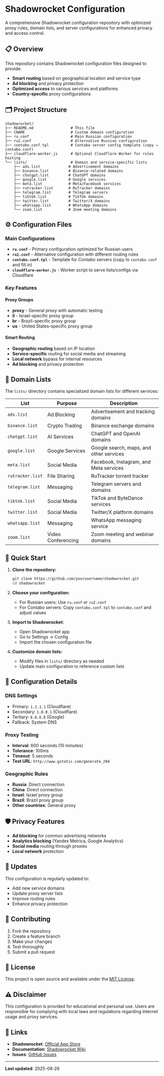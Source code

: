 # Shadowrocket Configuration

A comprehensive Shadowrocket configuration repository with optimized proxy rules, domain lists, and server configurations for enhanced privacy and access control.

## 📋 Overview

This repository contains Shadowrocket configuration files designed to provide:
- **Smart routing** based on geographical location and service type
- **Ad blocking** and privacy protection
- **Optimized access** to various services and platforms
- **Country-specific** proxy configurations

## 🗂️ Project Structure

```
shadowrocket/
├── README.md                 # This file
├── CNAME                     # Custom domain configuration
├── ru.conf                   # Main Russian configuration
├── ru2.conf                  # Alternative Russian configuration
├── contabo.conf.tpl          # Contabo server config template (copy → contabo.conf)
├── cloudflare-worker.js      # Optional Cloudflare Worker for rules hosting
└── lists/                    # Domain and service-specific lists
    ├── ads.list             # Advertisement domains
    ├── binance.list         # Binance-related domains
    ├── chatgpt.list         # ChatGPT domains
    ├── google.list          # Google services
    ├── meta.list            # Meta/Facebook services
    ├── rutracker.list       # RuTracker domains
    ├── telegram.list        # Telegram servers
    ├── tiktok.list          # TikTok domains
    ├── twitter.list         # Twitter/X domains
    ├── whatsapp.list        # WhatsApp domains
    └── zoom.list            # Zoom meeting domains
```

## ⚙️ Configuration Files

### Main Configurations

- **`ru.conf`** - Primary configuration optimized for Russian users
- **`ru2.conf`** - Alternative configuration with different routing rules
- **`contabo.conf.tpl`** - Template for Contabo servers (copy to `contabo.conf` and fill in)
- **`cloudflare-worker.js`** - Worker script to serve lists/configs via Cloudflare

### Key Features

#### Proxy Groups
- **proxy** - General proxy with automatic testing
- **il** - Israel-specific proxy group
- **br** - Brazil-specific proxy group  
- **us** - United States-specific proxy group

#### Smart Routing
- **Geographic routing** based on IP location
- **Service-specific** routing for social media and streaming
- **Local network** bypass for internal resources
- **Ad blocking** and privacy protection

## 🎯 Domain Lists

The `lists/` directory contains specialized domain lists for different services:

| List | Purpose | Description |
|------|---------|-------------|
| `ads.list` | Ad Blocking | Advertisement and tracking domains |
| `binance.list` | Crypto Trading | Binance exchange domains |
| `chatgpt.list` | AI Services | ChatGPT and OpenAI domains |
| `google.list` | Google Services | Google search, maps, and other services |
| `meta.list` | Social Media | Facebook, Instagram, and Meta services |
| `rutracker.list` | File Sharing | RuTracker torrent tracker |
| `telegram.list` | Messaging | Telegram servers and domains |
| `tiktok.list` | Social Media | TikTok and ByteDance services |
| `twitter.list` | Social Media | Twitter/X platform domains |
| `whatsapp.list` | Messaging | WhatsApp messaging service |
| `zoom.list` | Video Conferencing | Zoom meeting and webinar domains |

## 🚀 Quick Start

1. **Clone the repository:**
   ```bash
   git clone https://github.com/yourusername/shadowrocket.git
   cd shadowrocket
   ```

2. **Choose your configuration:**
   - For Russian users: Use `ru.conf` or `ru2.conf`
   - For Contabo servers: Copy `contabo.conf.tpl` to `contabo.conf` and adjust values

3. **Import to Shadowrocket:**
   - Open Shadowrocket app
   - Go to Settings → Config
   - Import the chosen configuration file

4. **Customize domain lists:**
   - Modify files in `lists/` directory as needed
   - Update main configuration to reference custom lists

## 🔧 Configuration Details

### DNS Settings
- Primary: `1.1.1.1` (Cloudflare)
- Secondary: `1.0.0.1` (Cloudflare)
- Tertiary: `8.8.8.8` (Google)
- Fallback: System DNS

### Proxy Testing
- **Interval**: 600 seconds (10 minutes)
- **Tolerance**: 100ms
- **Timeout**: 5 seconds
- **Test URL**: `http://www.gstatic.com/generate_204`

### Geographic Rules
- **Russia**: Direct connection
- **China**: Direct connection  
- **Israel**: Israel proxy group
- **Brazil**: Brazil proxy group
- **Other countries**: General proxy

## 🛡️ Privacy Features

- **Ad blocking** for common advertising networks
- **Analytics blocking** (Yandex Metrica, Google Analytics)
- **Social media** routing through proxies
- **Local network** protection

## 🔄 Updates

This configuration is regularly updated to:
- Add new service domains
- Update proxy server lists
- Improve routing rules
- Enhance privacy protection

## 📝 Contributing

1. Fork the repository
2. Create a feature branch
3. Make your changes
4. Test thoroughly
5. Submit a pull request

## 📄 License

This project is open source and available under the [MIT License](LICENSE).

## ⚠️ Disclaimer

This configuration is provided for educational and personal use. Users are responsible for complying with local laws and regulations regarding internet usage and proxy services.

## 🔗 Links

- **Shadowrocket**: [Official App Store](https://apps.apple.com/app/shadowrocket/id932747118)
- **Documentation**: [Shadowrocket Wiki](https://github.com/Johnshall/Shadowrocket-ADBlock-Rules-Forever)
- **Issues**: [GitHub Issues](https://github.com/yourusername/shadowrocket/issues)

---

**Last updated**: 2025-08-28
